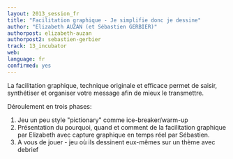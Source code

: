 ```yaml
---
layout: 2013_session_fr
title: "Facilitation graphique - Je simplifie donc je dessine"
author: "Elizabeth AUZAN (et Sébastien GERBIER)"
authorpost: elizabeth-auzan
authorpost2: sebastien-gerbier
track: 13_incubator
web: 
language: fr
confirmed: yes
---
```


La facilitation graphique, technique originale et efficace permet de saisir, synthétiser et organiser votre message afin de mieux le transmettre.

Déroulement en trois phases:

1. Jeu un peu style "pictionary" comme ice-breaker/warm-up
2. Présentation du pourquoi, quand et comment de la facilitation graphique par Elizabeth avec capture graphique en temps réel par Sébastien.
3. A vous de jouer - jeu où ils dessinent eux-mêmes sur un thème avec debrief
